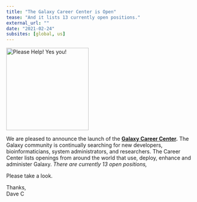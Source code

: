 ```yaml
---
title: "The Galaxy Career Center is Open"
tease: "And it lists 13 currently open positions."
external_url: ""
date: "2021-02-24"
subsites: [global, us]
---
```


[<div class='right'><img src="/images/GalaxyIsExpandingCloud.png" alt="Please Help! Yes you!" width="220" /></div>](/careers/)

We are pleased to announce the launch of the **[Galaxy Career Center](/careers/).**  The Galaxy community is continually searching for new developers, bioinformaticians, system administrators, and researchers. The Career Center lists openings from around the world that use, deploy, enhance and administer Galaxy.  *There are currently 13 open positions,*

Please take a look.

Thanks,<br />
Dave C
